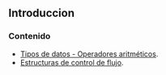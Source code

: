 ## Introduccion
### Contenido
- [Tipos de datos - Operadores aritméticos](https://github.com/devbrianmedina/Club-de-los-bits/blob/main/introducci%C3%B3n/introduccion%20(tipos%20de%20datos%2C%20operadores%20aritmeticos%20etc).md).
- [Estructuras de control de flujo](https://github.com/devbrianmedina/Club-de-los-bits/blob/main/introducci%C3%B3n/estructuras%20de%20control%20de%20flujo.md).
